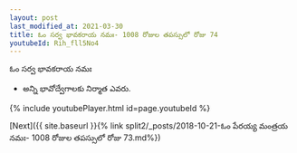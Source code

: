 ```yaml
---
layout: post
last_modified_at: 2021-03-30
title: ఓం సర్వ భావకరాయ నమః- 1008 రోజుల తపస్సులో రోజు 74
youtubeId: Rih_fll5No4
---
```

 
 
 ఓం సర్వ భావకరాయ నమః  
 
 -  అన్ని భావోద్వేగాలకు నిర్మాత ఎవరు. 
 
  
 
  
 
 
 
 
 
 


{% include youtubePlayer.html id=page.youtubeId %}
 
[Next]({{ site.baseurl }}{% link  split2/_posts/2018-10-21-ఓం పేరయ్య మంత్రయ నమః- 1008 రోజుల తపస్సులో రోజు 73.md%})
 
